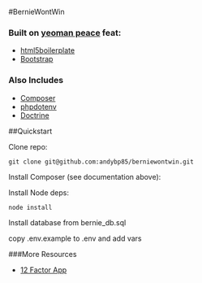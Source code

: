 #BernieWontWin

### Built on [yeoman peace](https://github.com/adjavaherian/generator-peace) feat:

* [html5boilerplate](https://html5boilerplate.com/)
* [Bootstrap](http://getbootstrap.com/components/)

### Also Includes

* [Composer](https://getcomposer.org/doc/00-intro.md)
* [phpdotenv]()
* [Doctrine](http://gruntjs.com/getting-started)

##Quickstart

Clone repo:

`git clone git@github.com:andybp85/berniewontwin.git`

Install Composer (see documentation above):



Install Node deps:

`node install`

Install database from bernie_db.sql

copy .env.example to .env and add vars


###More Resources

* [12 Factor App](http://12factor.net/config)

